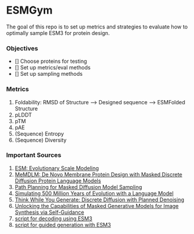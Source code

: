 # ESMGym

The goal of this repo is to set up metrics and strategies to evaluate how to optimally sample ESM3 for protein design.

### Objectives
- [] Choose proteins for testing
- [] Set up metrics/eval methods
- [] Set up sampling methods


### Metrics
1. Foldability: RMSD of Structure --> Designed sequence --> ESMFolded Structure
2. pLDDT
3. pTM
4. pAE
6. (Sequence) Entropy
7. (Sequence) Diversity



### Important Sources
1. [ESM: Evolutionary Scale Modeling](https://github.com/facebookresearch/esm)
2. [MeMDLM: De Novo Membrane Protein Design with Masked Discrete Diffusion Protein Language Models](http://arxiv.org/abs/2410.16735)
3. [Path Planning for Masked Diffusion Model Sampling](http://arxiv.org/abs/2502.03540)
4. [Simulating 500 Million Years of Evolution with a Language Model](https://doi.org/10.1126/science.ads0018)
5. [Think While You Generate: Discrete Diffusion with Planned Denoising](https://doi.org/10.48550/arXiv.2410.06264)
6. [Unlocking the Capabilities of Masked Generative Models for Image Synthesis via Self-Guidance](https://proceedings.neurips.cc/paper_files/paper/2024/file/ecd92623ac899357312aaa8915853699-Paper-Conference.pdf)
7. [script for decoding using ESM3](https://github.com/evolutionaryscale/esm/blob/main/cookbook/snippets/esm3.py#L43)
8. [script for guided generation with ESM3](https://github.com/evolutionaryscale/esm/blob/main/cookbook/tutorials/5_guided_generation.ipynb)